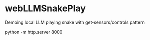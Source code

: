 # webLLMSnakePlay
Demoing local LLM playing snake with get-sensors/controls pattern

python -m http.server 8000